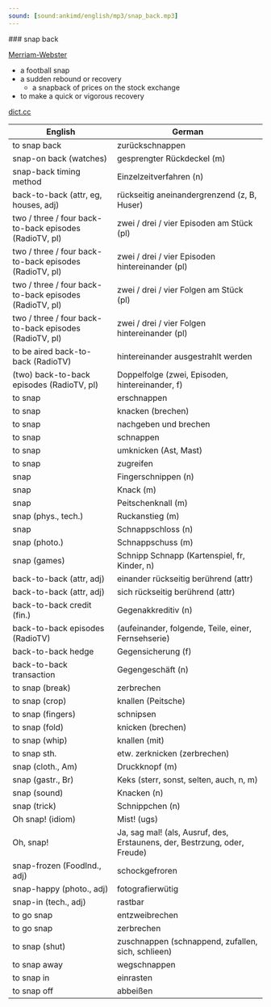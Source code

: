 ```yaml
---
sound: [sound:ankimd/english/mp3/snap_back.mp3]
---
```


\### snap back

[Merriam-Webster](https://www.merriam-webster.com/dictionary/snap+back)

- a football snap
- a sudden rebound or recovery
    - a snapback of prices on the stock exchange
- to make a quick or vigorous recovery

[dict.cc](https://www.dict.cc/snap+back)

| English        | German       |
| -------------- | ------------ |
| to snap back | zurückschnappen |
| snap-on back (watches) | gesprengter Rückdeckel (m) |
| snap-back timing method | Einzelzeitverfahren (n) |
| back-to-back (attr, eg, houses, adj) | rückseitig aneinandergrenzend (z, B, Huser) |
| two / three / four back-to-back episodes (RadioTV, pl) | zwei / drei / vier Episoden am Stück (pl) |
| two / three / four back-to-back episodes (RadioTV, pl) | zwei / drei / vier Episoden hintereinander (pl) |
| two / three / four back-to-back episodes (RadioTV, pl) | zwei / drei / vier Folgen am Stück (pl) |
| two / three / four back-to-back episodes (RadioTV, pl) | zwei / drei / vier Folgen hintereinander (pl) |
| to be aired back-to-back (RadioTV) | hintereinander ausgestrahlt werden |
| (two) back-to-back episodes (RadioTV, pl) | Doppelfolge (zwei, Episoden, hintereinander, f) |
| to snap | erschnappen |
| to snap | knacken (brechen) |
| to snap | nachgeben und brechen |
| to snap | schnappen |
| to snap | umknicken (Ast, Mast) |
| to snap | zugreifen |
| snap | Fingerschnippen (n) |
| snap | Knack (m) |
| snap | Peitschenknall (m) |
| snap (phys., tech.) | Ruckanstieg (m) |
| snap | Schnappschloss (n) |
| snap (photo.) | Schnappschuss (m) |
| snap (games) | Schnipp Schnapp (Kartenspiel, fr, Kinder, n) |
| back-to-back (attr, adj) | einander rückseitig berührend (attr) |
| back-to-back (attr, adj) | sich rückseitig berührend (attr) |
| back-to-back credit (fin.) | Gegenakkreditiv (n) |
| back-to-back episodes (RadioTV) |  (aufeinander, folgende, Teile, einer, Fernsehserie) |
| back-to-back hedge | Gegensicherung (f) |
| back-to-back transaction | Gegengeschäft (n) |
| to snap (break) | zerbrechen |
| to snap (crop) | knallen (Peitsche) |
| to snap (fingers) | schnipsen |
| to snap (fold) | knicken (brechen) |
| to snap (whip) | knallen (mit) |
| to snap sth. | etw. zerknicken (zerbrechen) |
| snap (cloth., Am) | Druckknopf (m) |
| snap (gastr., Br) | Keks (sterr, sonst, selten, auch, n, m) |
| snap (sound) | Knacken (n) |
| snap (trick) | Schnippchen (n) |
| Oh snap! (idiom) | Mist! (ugs) |
| Oh, snap! | Ja, sag mal! (als, Ausruf, des, Erstaunens, der, Bestrzung, oder, Freude) |
| snap-frozen (FoodInd., adj) | schockgefroren |
| snap-happy (photo., adj) | fotografierwütig |
| snap-in (tech., adj) | rastbar |
| to go snap | entzweibrechen |
| to go snap | zerbrechen |
| to snap (shut) | zuschnappen (schnappend, zufallen, sich, schlieen) |
| to snap away | wegschnappen |
| to snap in | einrasten |
| to snap off | abbeißen |
